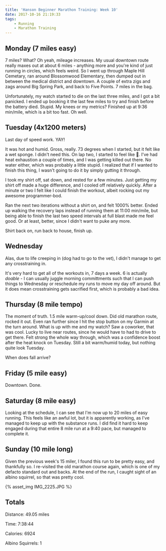 ```yaml
---
title: 'Hanson Beginner Marathon Training: Week 10'
date: 2017-10-16 21:19:33
tags:
    - Running
    - Marathon Training
---
```


## Monday (7 miles easy)

7 miles? What? Oh yeah, mileage increases. My usual downtown route really maxes out at about 6 miles - anything more and you're kind of just running in circles, which feels weird. So I went up through Maple Hill Cemetary, ran around Blossomwood Elementary, then dumped out in between the medical district and downtown. A couple of extra zigs and zags around Big Spring Park, and back to Five Points. 7 miles in the bag.

Unfortunately, my watch started to die on the last three miles, and I got a bit panicked. I ended up booking it the last few miles to try and finish before the battery died. Stupid. My knees or my metrics? Finished up at 9:36 min/mile, which is a bit too fast. Oh well.

## Tuesday (4x1200 meters)

Last day of speed work. YAY!

It was hot and humid. Gross, really. 73 degrees when I started, but it felt like a wet sponge. I didn't need this. On lap two, I started to feel like :poop:. I've had heat exhaustion a couple of times, and I was getting killed out there. No water either, which was probably a little stupid. I realized that if I wanted to finish this thing, I wasn't going to do it by simply gutting it through.

I took my shirt off, sat down, and rested for a few minutes. Just getting my shirt off made a huge difference, and I cooled off relatively quickly. After a minute or two I felt like I could finish the workout, albeit rocking out my awesome programmer-bod.

Ran the next two iterations without a shirt on, and felt 1000% better. Ended up walking the recovery laps instead of running them at 11:00 min/mile, but being able to finish the last two speed intervals at full blast made me feel good. Or at least, better, since I didn't want to puke any more.

Shirt back on, run back to house, finish up.

## Wednesday

Alas, due to life creeping in (dog had to go to the vet), I didn't manage to get any crosstraining in.

It's very hard to get all of the workouts in, 7 days a week. 6 is actually *doable* - I can usually juggle morning committments such that I can push things to Wednesday or reschedule my runs to move my day off around. But it does mean crosstraining gets sacrified first, which is probably a bad idea.

## Thursday (8 mile tempo)

The moment of truth. 1.5 mile warm-up/cool down. Did old marathon route, rocked it out. Even ran further since I hit the stop button on my Garmin at the turn around. What is up with me and my watch? Saw a coworker, that was cool. Lucky to live near routes, since he would have to had to drive to get there. Felt strong the whole way through, which was a confidence boost after the heat knock on Tuesday. Still a bit warm/humid today, but nothing quite look Tuesday.

When does fall arrive?

## Friday (5 mile easy)

Downtown. Done.

## Saturday (8 mile easy)

Looking at the schedule, I can see that I'm now up to 20 miles of easy running. This feels like an awful lot, but it is apparently working, as I've managed to keep up with the substance runs. I did find it hard to keep engaged during that entire 8 mile run at a 9:40 pace, but managed to complete it.

## Sunday (10 mile long)

Given the previous week's 15 miler, I found this run to be pretty easy, and thankfully so. I re-visited the old marathon course again, which is one of my defacto standard out and backs. At the end of the run, I caught sight of an albino squirrel, so that was pretty cool.

{% asset_img IMG_2225.JPG %}

## Totals

Distance: 49.05 miles

Time: 7:38:44

Calories: 6924

Albino Squirrels: 1



